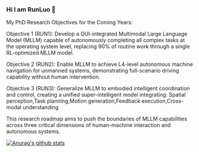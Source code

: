 ### Hi I am RunLuo 👋

My PhD Research Objectives for the Coming Years:

Objective 1 (RUN1): Develop a GUI-integrated Multimodal Large Language Model (MLLM) capable of autonomously completing all complex tasks at the operating system level, replacing 90% of routine work through a single RL-optimized MLLM model.

Objective 2 (RUN2): Enable MLLM to achieve L4-level autonomous machine navigation for unmanned systems, demonstrating full-scenario driving capability without human intervention.

Objective 3 (RUN3): Generalize MLLM to embodied intelligent coordination and control, creating a unified super-intelligent model integrating: Spatial perception,Task planning,Motion generation,Feedback execution,Cross-modal understanding

This research roadmap aims to push the boundaries of MLLM capabilities across three critical dimensions of human-machine interaction and autonomous systems.


[![Anurag's github stats](https://github-readme-stats.vercel.app/api?username=rainbowluo)](https://github.com/anuraghazra/github-readme-stats)
